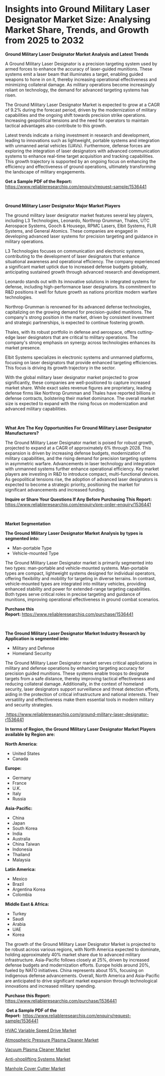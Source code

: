 <p><h1>Insights into Ground Military Laser Designator Market Size: Analysing Market Share, Trends, and Growth from 2025 to 2032</h1></p><p><strong>Ground Military Laser Designator Market Analysis and Latest Trends</strong></p>
<p><p>A Ground Military Laser Designator is a precision targeting system used by armed forces to enhance the accuracy of laser-guided munitions. These systems emit a laser beam that illuminates a target, enabling guided weapons to hone in on it, thereby increasing operational effectiveness and minimizing collateral damage. As military operations become increasingly reliant on technology, the demand for advanced targeting systems has risen.</p><p>The Ground Military Laser Designator Market is expected to grow at a CAGR of 9.2% during the forecast period, driven by the modernization of military capabilities and the ongoing shift towards precision strike operations. Increasing geopolitical tensions and the need for operators to maintain tactical advantages also contribute to this growth. </p><p>Latest trends indicate a rising investment in research and development, leading to innovations such as lightweight, portable systems and integration with unmanned aerial vehicles (UAVs). Furthermore, defense forces are exploring the integration of laser designators with advanced communication systems to enhance real-time target acquisition and tracking capabilities. This growth trajectory is supported by an ongoing focus on enhancing the efficiency and effectiveness of ground operations, ultimately transforming the landscape of military engagements.</p></p>
<p><strong>Get a Sample PDF of the Report:&nbsp;</strong> <a href="https://www.reliableresearchiq.com/enquiry/request-sample/1536441?utm_campaign=1834&utm_medium=2&utm_source=Github&utm_content=ia&utm_term=11042025&utm_id=ground-military-laser-designator">https://www.reliableresearchiq.com/enquiry/request-sample/1536441</a></p>
<p>&nbsp;</p>
<p><strong>Ground Military Laser Designator Major Market Players</strong></p>
<p><p>The ground military laser designator market features several key players, including L3 Technologies, Leonardo, Northrop Grumman, Thales, UTC Aerospace Systems, Gooch & Housego, RPMC Lasers, Elbit Systems, FLIR Systems, and General Atomics. These companies are engaged in developing advanced laser systems for precision targeting and guidance in military operations.</p><p>L3 Technologies focuses on communication and electronic systems, contributing to the development of laser designators that enhance situational awareness and operational efficiency. The company experienced a significant market uptick due to increased defense budgets globally, anticipating sustained growth through advanced research and development.</p><p>Leonardo stands out with its innovative solutions in integrated systems for defense, including high-performance laser designators. Its commitment to R&D positions it well for future growth as nations prioritize modern warfare technologies.</p><p>Northrop Grumman is renowned for its advanced defense technologies, capitalizing on the growing demand for precision-guided munitions. The company's strong position in the market, driven by consistent investment and strategic partnerships, is expected to continue fostering growth.</p><p>Thales, with its robust portfolio in defense and aerospace, offers cutting-edge laser designators that are critical to military operations. The company's strong emphasis on synergy across technologies enhances its market presence.</p><p>Elbit Systems specializes in electronic systems and unmanned platforms, focusing on laser designators that provide enhanced targeting efficiencies. This focus is driving its growth trajectory in the sector.</p><p>With the global military laser designator market projected to grow significantly, these companies are well-positioned to capture increased market share. While exact sales revenue figures are proprietary, leading defense firms like Northrop Grumman and Thales have reported billions in defense contracts, bolstering their market dominance. The overall market size is expected to expand with the rising focus on modernization and advanced military capabilities.</p></p>
<p>&nbsp;</p>
<p><strong>What Are The Key Opportunities For Ground Military Laser Designator Manufacturers?</strong></p>
<p><p>The Ground Military Laser Designator market is poised for robust growth, projected to expand at a CAGR of approximately 6% through 2028. This expansion is driven by increasing defense budgets, modernization of military capabilities, and the rising demand for precision targeting systems in asymmetric warfare. Advancements in laser technology and integration with unmanned systems further enhance operational efficiency. Key market players are investing in R&D to introduce compact, multi-functional devices. As geopolitical tensions rise, the adoption of advanced laser designators is expected to become a strategic priority, positioning the market for significant advancements and increased funding.</p></p>
<p><strong>Inquire or Share Your Questions If Any Before Purchasing This Report:</strong> <a href="https://www.reliableresearchiq.com/enquiry/pre-order-enquiry/1536441?utm_campaign=1834&utm_medium=2&utm_source=Github&utm_content=ia&utm_term=11042025&utm_id=ground-military-laser-designator">https://www.reliableresearchiq.com/enquiry/pre-order-enquiry/1536441</a></p>
<p>&nbsp;</p>
<p><strong>Market Segmentation</strong></p>
<p><strong>The Ground Military Laser Designator Market Analysis by types is segmented into:</strong></p>
<p><ul><li>Man-portable Type</li><li>Vehicle-mounted Type</li></ul></p>
<p><p>The Ground Military Laser Designator market is primarily segmented into two types: man-portable and vehicle-mounted systems. Man-portable types are compact, lightweight systems designed for individual operators, offering flexibility and mobility for targeting in diverse terrains. In contrast, vehicle-mounted types are integrated into military vehicles, providing enhanced stability and power for extended-range targeting capabilities. Both types serve critical roles in precise targeting and guidance of munitions, improving operational effectiveness in ground combat scenarios.</p></p>
<p><strong>Purchase this Report:&nbsp;</strong><a href="https://www.reliableresearchiq.com/purchase/1536441?utm_campaign=1834&utm_medium=2&utm_source=Github&utm_content=ia&utm_term=11042025&utm_id=ground-military-laser-designator">https://www.reliableresearchiq.com/purchase/1536441</a></p>
<p>&nbsp;</p>
<p><strong>The Ground Military Laser Designator Market Industry Research by Application is segmented into:</strong></p>
<p><ul><li>Military and Defense</li><li>Homeland Security</li></ul></p>
<p><p>The Ground Military Laser Designator market serves critical applications in military and defense operations by enhancing targeting accuracy for precision guided munitions. These systems enable troops to designate targets from a safe distance, thereby improving tactical effectiveness and reducing collateral damage. Additionally, in the context of homeland security, laser designators support surveillance and threat detection efforts, aiding in the protection of critical infrastructure and national interests. Their versatility and effectiveness make them essential tools in modern military and security strategies.</p></p>
<p><a href="https://www.reliableresearchiq.com/ground-military-laser-designator-r1536441?utm_campaign=1834&utm_medium=2&utm_source=Github&utm_content=ia&utm_term=11042025&utm_id=ground-military-laser-designator">&nbsp;https://www.reliableresearchiq.com/ground-military-laser-designator-r1536441</a></p>
<p><strong>In terms of Region, the Ground Military Laser Designator Market Players available by Region are:</strong></p>
<p>
    <p> <strong> North America: </strong>
        <ul>
            <li>United States</li>
            <li>Canada</li>
        </ul>
        </p> 
    <p> <strong> Europe: </strong>
        <ul>
            <li>Germany</li>
            <li>France</li>
            <li>U.K.</li>
            <li>Italy</li>
            <li>Russia</li>
        </ul>
        </p> 
    <p> <strong> Asia-Pacific: </strong>
        <ul>
            <li>China</li>
            <li>Japan</li>
            <li>South Korea</li>
            <li>India</li>
            <li>Australia</li>
            <li>China Taiwan</li>
            <li>Indonesia</li>
            <li>Thailand</li>
            <li>Malaysia</li>
        </ul>
        </p> 
    <p> <strong> Latin America: </strong>
        <ul>
            <li>Mexico</li>
            <li>Brazil</li>
            <li>Argentina Korea</li>
            <li>Colombia</li>
        </ul>
        </p> 
    <p> <strong> Middle East & Africa: </strong>
        <ul>
            <li>Turkey</li>
            <li>Saudi</li>
            <li>Arabia</li>
            <li>UAE</li>
            <li>Korea</li>
        </ul>
    </p>
    </p>
<p><p>The growth of the Ground Military Laser Designator Market is projected to be robust across various regions, with North America expected to dominate, holding approximately 40% market share due to advanced military infrastructure. Asia-Pacific follows closely at 25%, driven by increased defense budgets and modernization efforts. Europe holds around 20%, fueled by NATO initiatives. China represents about 15%, focusing on indigenous defense advancements. Overall, North America and Asia-Pacific are anticipated to drive significant market expansion through technological innovations and increased military spending.</p></p>
<p><strong>Purchase this Report: </strong><a href="https://www.reliableresearchiq.com/purchase/1536441?utm_campaign=1834&utm_medium=2&utm_source=Github&utm_content=ia&utm_term=11042025&utm_id=ground-military-laser-designator">https://www.reliableresearchiq.com/purchase/1536441</a></p>
<p>&nbsp;<strong>Get a Sample PDF of the Report:&nbsp;&nbsp;</strong><a href="https://www.reliableresearchiq.com/enquiry/request-sample/1536441?utm_campaign=1834&utm_medium=2&utm_source=Github&utm_content=ia&utm_term=11042025&utm_id=ground-military-laser-designator">https://www.reliableresearchiq.com/enquiry/request-sample/1536441</a></p>
<p><strong></strong></p>
<p><p><a href="https://github.com/delindacallegari68/Market-Research-Report-List-1/blob/main/hvac-variable-speed-drive-market.md?utm_campaign=1834&utm_medium=2&utm_source=Github&utm_content=ia&utm_term=11042025&utm_id=ground-military-laser-designator">HVAC Variable Speed Drive Market</a></p><p><a href="https://github.com/baraohinze3x/Market-Research-Report-List-1/blob/main/atmospheric-pressure-plasma-cleaner-market.md?utm_campaign=1834&utm_medium=2&utm_source=Github&utm_content=ia&utm_term=11042025&utm_id=ground-military-laser-designator">Atmospheric Pressure Plasma Cleaner Market</a></p><p><a href="https://github.com/santosh758595/Market-Research-Report-List-7/blob/main/vacuum-plasma-cleaner-market.md?utm_campaign=1834&utm_medium=2&utm_source=Github&utm_content=ia&utm_term=11042025&utm_id=ground-military-laser-designator">Vacuum Plasma Cleaner Market</a></p><p><a href="https://github.com/careymartta6/Market-Research-Report-List-1/blob/main/anti-shoplifting-systems-market.md?utm_campaign=1834&utm_medium=2&utm_source=Github&utm_content=ia&utm_term=11042025&utm_id=ground-military-laser-designator">Anti-shoplifting Systems Market</a></p><p><a href="https://github.com/klindsey95/Market-Research-Report-List-1/blob/main/manhole-cover-cutter-market.md?utm_campaign=1834&utm_medium=2&utm_source=Github&utm_content=ia&utm_term=11042025&utm_id=ground-military-laser-designator">Manhole Cover Cutter Market</a></p></p>